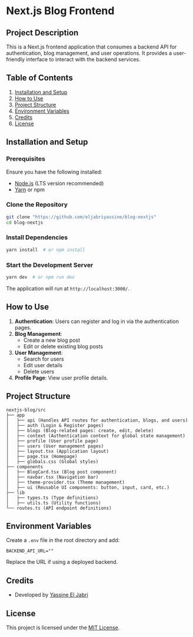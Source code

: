 # Next.js Blog Frontend

## Project Description
This is a Next.js frontend application that consumes a backend API for authentication, blog management, and user operations. It provides a user-friendly interface to interact with the backend services.

## Table of Contents
1. [Installation and Setup](#installation-and-setup)
2. [How to Use](#how-to-use)
3. [Project Structure](#project-structure)
4. [Environment Variables](#environment-variables)
5. [Credits](#credits)
6. [License](#license)

## Installation and Setup
### Prerequisites
Ensure you have the following installed:
- [Node.js](https://nodejs.org/) (LTS version recommended)
- [Yarn](https://yarnpkg.com/) or npm

### Clone the Repository
```sh
git clone "https://github.com/eljabriyassine/blog-nextjs"
cd blog-nextjs
```

### Install Dependencies
```sh
yarn install  # or npm install
```

### Start the Development Server
```sh
yarn dev  # or npm run dev
```

The application will run at `http://localhost:3000/`.

## How to Use
1. **Authentication**: Users can register and log in via the authentication pages.
2. **Blog Management**:
   - Create a new blog post
   - Edit or delete existing blog posts
3. **User Management**:
   - Search for users
   - Edit user details
   - Delete users
4. **Profile Page**: View user profile details.

## Project Structure
```
nextjs-blog/src
├── app
│   ├── api (Handles API routes for authentication, blogs, and users)
│   ├── auth (Login & Register pages)
│   ├── blogs (Blog-related pages: create, edit, delete)
│   ├── context (Authentication context for global state management)
│   ├── profile (User profile page)
│   ├── users (User management pages)
│   ├── layout.tsx (Application layout)
│   ├── page.tsx (Homepage)
│   ├── globals.css (Global styles)
├── components
│   ├── BlogCard.tsx (Blog post component)
│   ├── navbar.tsx (Navigation bar)
│   ├── theme-provider.tsx (Theme management)
│   ├── ui (Reusable UI components: button, input, card, etc.)
├── lib
│   ├── types.ts (Type definitions)
│   ├── utils.ts (Utility functions)
└── routes.ts (API endpoint definitions)
```

## Environment Variables
Create a `.env` file in the root directory and add:
```
BACKEND_API_URL=""
```
Replace the URL if using a deployed backend.

## Credits
- Developed by [Yassine El Jabri](https://github.com/eljabriyassine)

## License
This project is licensed under the [MIT License](LICENSE).

